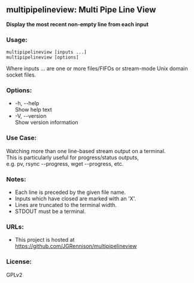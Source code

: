 ## multipipelineview: Multi Pipe Line View

**Display the most recent non-empty line from each input**  

### Usage:

    multipipelineview [inputs ...]
    multipipelineview [options]

Where inputs ... are one or more files/FIFOs or stream-mode Unix domain socket files.

### Options:
* -h, --help  
  Show help text
* -V, --version  
  Show version information  

### Use Case:
Watching more than one line-based stream output on a terminal.  
This is particularly useful for progress/status outputs,  
e.g. pv, rsync --progress, wget --progress, etc.

### Notes:
* Each line is preceded by the given file name.  
* Inputs which have closed are marked with an 'X'.  
* Lines are truncated to the terminal width.  
* STDOUT must be a terminal.  

### URLs:
* This project is hosted at https://github.com/JGRennison/multipipelineview

### License:
GPLv2
